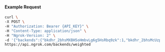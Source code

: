 <!-- Code generated for API Clients. DO NOT EDIT. -->

#### Example Request

```bash
curl \
-X POST \
-H "Authorization: Bearer {API_KEY}" \
-H "Content-Type: application/json" \
-H "Ngrok-Version: 2" \
-d '{"backends":{"bkdhr_2bhsMXBH5oHmbvLg6g5HsRbq9zk":1,"bkdhr_2bhsMcUzpFhklIlWlajHVpMydUk":0},"description":"acme weighted","metadata":"{\"environment\": \"staging\"}"}' \
https://api.ngrok.com/backends/weighted
```
